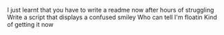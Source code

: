 I just learnt that you have to write a readme now after hours of struggling
Write a script that displays a confused smiley
Who can tell I'm floatin
Kind of getting it now
